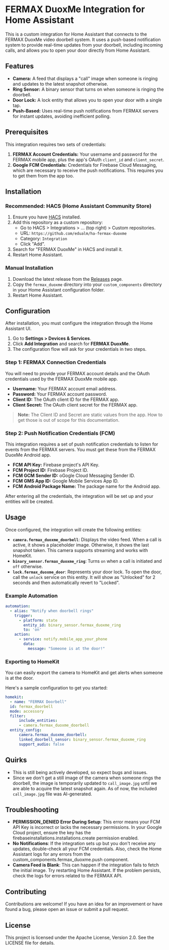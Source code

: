 # FERMAX DuoxMe Integration for Home Assistant

This is a custom integration for Home Assistant that connects to the FERMAX DuoxMe video doorbell system. It uses a push-based notification system to provide real-time updates from your doorbell, including incoming calls, and allows you to open your door directly from Home Assistant.

## Features

* **Camera:** A feed that displays a "call" image when someone is ringing and updates to the latest snapshot otherwise.
* **Ring Sensor:** A binary sensor that turns on when someone is ringing the doorbell.
* **Door Lock:** A lock entity that allows you to open your door with a single tap.
* **Push-Based:** Uses real-time push notifications from FERMAX servers for instant updates, avoiding inefficient polling.

## Prerequisites

This integration requires two sets of credentials:

1.  **FERMAX Account Credentials:** Your username and password for the FERMAX mobile app, plus the app's OAuth `client_id` and `client_secret`.
2.  **Google FCM Credentials:** Credentials for Firebase Cloud Messaging, which are necessary to receive the push notifications. This requires you to get them from the app too.

## Installation

### Recommended: HACS (Home Assistant Community Store)

1.  Ensure you have [HACS](https://hacs.xyz/) installed.
2.  Add this repository as a custom repository:
    * Go to HACS > Integrations > ... (top right) > Custom repositories.
    * URL: `https://github.com/edualm/ha-fermax-duoxme`
    * Category: `Integration`
    * Click "Add".
3.  Search for "FERMAX DuoxMe" in HACS and install it.
4.  Restart Home Assistant.

### Manual Installation

1.  Download the latest release from the [Releases](https://github.com/edualm/ha-fermax-duoxme/releases) page.
2.  Copy the `fermax_duoxme` directory into your `custom_components` directory in your Home Assistant configuration folder.
3.  Restart Home Assistant.

## Configuration

After installation, you must configure the integration through the Home Assistant UI.

1.  Go to **Settings > Devices & Services**.
2.  Click **Add Integration** and search for **FERMAX DuoxMe**.
3.  The configuration flow will ask for your credentials in two steps.

### Step 1: FERMAX Connection Credentials

You will need to provide your FERMAX account details and the OAuth credentials used by the FERMAX DuoxMe mobile app.

* **Username:** Your FERMAX account email address.
* **Password:** Your FERMAX account password.
* **Client ID:** The OAuth client ID for the FERMAX app.
* **Client Secret:** The OAuth client secret for the FERMAX app.

> **Note:** The Client ID and Secret are static values from the app. How to get those is out of scope for this documentation.

### Step 2: Push Notification Credentials (FCM)

This integration requires a set of push notification credentials to listen for events from the FERMAX servers. You must get these from the FERMAX DuoxMe Android app.

* **FCM API Key:** Firebase project's API Key.
* **FCM Project ID:** Firebase Project ID.
* **FCM GCM Sender ID:** oGogle Cloud Messaging Sender ID.
* **FCM GMS App ID:** Google Mobile Services App ID.
* **FCM Android Package Name:** The package name for the Android app.

After entering all the credentials, the integration will be set up and your entities will be created.

## Usage

Once configured, the integration will create the following entities:

* **`camera.fermax_duoxme_doorbell`**: Displays the video feed. When a call is active, it shows a placeholder image. Otherwise, it shows the last snapshot taken. This camera supports streaming and works with HomeKit.
* **`binary_sensor.fermax_duoxme_ring`**: Turns `on` when a call is initiated and `off` otherwise.
* **`lock.fermax_duoxme_door`**: Represents your door lock. To open the door, call the `unlock` service on this entity. It will show as "Unlocked" for 2 seconds and then automatically revert to "Locked".

### Example Automation

```yaml
automation:
  - alias: "Notify when doorbell rings"
    trigger:
      - platform: state
        entity_id: binary_sensor.fermax_duoxme_ring
        to: 'on'
    action:
      - service: notify.mobile_app_your_phone
        data:
          message: "Someone is at the door!"
```

### Exporting to HomeKit

You can easily export the camera to HomeKit and get alerts when someone is at the door.

Here's a sample configuration to get you started:

```yaml
homekit:
  - name: "FERMAX Doorbell"
  id: fermax_doorbell
  mode: accessory
  filter:
      include_entities:
      - camera.fermax_duoxme_doorbell
  entity_config:
      camera.fermax_duoxme_doorbell:
      linked_doorbell_sensor: binary_sensor.fermax_duoxme_ring
      support_audio: false
```

## Quirks

* This is still being actively developed, so expect bugs and issues.
* Since we don't get a still image of the camera when someone rings the doorbell, the image is temporarily updated to `call_image.jpg` until we are able to acquire the latest snapshot again. As of now, the included `call_image.jpg` file was AI-generated.

## Troubleshooting

* **PERMISSION_DENIED Error During Setup**: This error means your FCM API Key is incorrect or lacks the necessary permissions. In your Google Cloud project, ensure the key has the firebaseinstallations.installations.create permission enabled.
* **No Notifications**: If the integration sets up but you don't receive any updates, double-check all your FCM credentials. Also, check the Home Assistant logs for any errors from the custom_components.fermax_duoxme.push component.
* **Camera Feed is Blank**: This can happen if the integration fails to fetch the initial image. Try restarting Home Assistant. If the problem persists, check the logs for errors related to the FERMAX API.

## Contributing

Contributions are welcome! If you have an idea for an improvement or have found a bug, please open an issue or submit a pull request.

## License

This project is licensed under the Apache License, Version 2.0. See the LICENSE file for details.